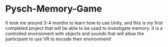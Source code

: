 # Pysch-Memory-Game
It took me around 3-4 months to learn how to use Unity, and this is my first completed project that will be able to be used to investigate memory. It is a controlled environment with objects and sounds that will allow the participant to use VR to encode their environment!
